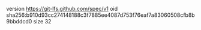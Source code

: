 version https://git-lfs.github.com/spec/v1
oid sha256:b910d93cc274148188c3f7885ee4087d753f76eaf7a83060508cfb8b9bbddcd0
size 32
